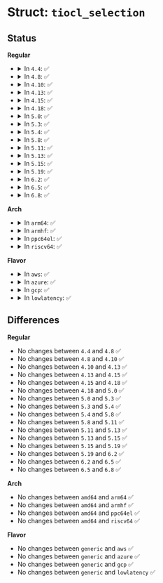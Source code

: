 # Struct: <code>tiocl_selection</code>

## Status
<b>Regular</b>
<ul>
<li>
<details>
<summary>In <code>4.4</code>: ✅</summary>

```c
struct tiocl_selection {
    short unsigned int xs;
    short unsigned int ys;
    short unsigned int xe;
    short unsigned int ye;
    short unsigned int sel_mode;
};
```
</details>
</li>
<li>
<details>
<summary>In <code>4.8</code>: ✅</summary>

```c
struct tiocl_selection {
    short unsigned int xs;
    short unsigned int ys;
    short unsigned int xe;
    short unsigned int ye;
    short unsigned int sel_mode;
};
```
</details>
</li>
<li>
<details>
<summary>In <code>4.10</code>: ✅</summary>

```c
struct tiocl_selection {
    short unsigned int xs;
    short unsigned int ys;
    short unsigned int xe;
    short unsigned int ye;
    short unsigned int sel_mode;
};
```
</details>
</li>
<li>
<details>
<summary>In <code>4.13</code>: ✅</summary>

```c
struct tiocl_selection {
    short unsigned int xs;
    short unsigned int ys;
    short unsigned int xe;
    short unsigned int ye;
    short unsigned int sel_mode;
};
```
</details>
</li>
<li>
<details>
<summary>In <code>4.15</code>: ✅</summary>

```c
struct tiocl_selection {
    short unsigned int xs;
    short unsigned int ys;
    short unsigned int xe;
    short unsigned int ye;
    short unsigned int sel_mode;
};
```
</details>
</li>
<li>
<details>
<summary>In <code>4.18</code>: ✅</summary>

```c
struct tiocl_selection {
    short unsigned int xs;
    short unsigned int ys;
    short unsigned int xe;
    short unsigned int ye;
    short unsigned int sel_mode;
};
```
</details>
</li>
<li>
<details>
<summary>In <code>5.0</code>: ✅</summary>

```c
struct tiocl_selection {
    short unsigned int xs;
    short unsigned int ys;
    short unsigned int xe;
    short unsigned int ye;
    short unsigned int sel_mode;
};
```
</details>
</li>
<li>
<details>
<summary>In <code>5.3</code>: ✅</summary>

```c
struct tiocl_selection {
    short unsigned int xs;
    short unsigned int ys;
    short unsigned int xe;
    short unsigned int ye;
    short unsigned int sel_mode;
};
```
</details>
</li>
<li>
<details>
<summary>In <code>5.4</code>: ✅</summary>

```c
struct tiocl_selection {
    short unsigned int xs;
    short unsigned int ys;
    short unsigned int xe;
    short unsigned int ye;
    short unsigned int sel_mode;
};
```
</details>
</li>
<li>
<details>
<summary>In <code>5.8</code>: ✅</summary>

```c
struct tiocl_selection {
    short unsigned int xs;
    short unsigned int ys;
    short unsigned int xe;
    short unsigned int ye;
    short unsigned int sel_mode;
};
```
</details>
</li>
<li>
<details>
<summary>In <code>5.11</code>: ✅</summary>

```c
struct tiocl_selection {
    short unsigned int xs;
    short unsigned int ys;
    short unsigned int xe;
    short unsigned int ye;
    short unsigned int sel_mode;
};
```
</details>
</li>
<li>
<details>
<summary>In <code>5.13</code>: ✅</summary>

```c
struct tiocl_selection {
    short unsigned int xs;
    short unsigned int ys;
    short unsigned int xe;
    short unsigned int ye;
    short unsigned int sel_mode;
};
```
</details>
</li>
<li>
<details>
<summary>In <code>5.15</code>: ✅</summary>

```c
struct tiocl_selection {
    short unsigned int xs;
    short unsigned int ys;
    short unsigned int xe;
    short unsigned int ye;
    short unsigned int sel_mode;
};
```
</details>
</li>
<li>
<details>
<summary>In <code>5.19</code>: ✅</summary>

```c
struct tiocl_selection {
    short unsigned int xs;
    short unsigned int ys;
    short unsigned int xe;
    short unsigned int ye;
    short unsigned int sel_mode;
};
```
</details>
</li>
<li>
<details>
<summary>In <code>6.2</code>: ✅</summary>

```c
struct tiocl_selection {
    short unsigned int xs;
    short unsigned int ys;
    short unsigned int xe;
    short unsigned int ye;
    short unsigned int sel_mode;
};
```
</details>
</li>
<li>
<details>
<summary>In <code>6.5</code>: ✅</summary>

```c
struct tiocl_selection {
    short unsigned int xs;
    short unsigned int ys;
    short unsigned int xe;
    short unsigned int ye;
    short unsigned int sel_mode;
};
```
</details>
</li>
<li>
<details>
<summary>In <code>6.8</code>: ✅</summary>

```c
struct tiocl_selection {
    short unsigned int xs;
    short unsigned int ys;
    short unsigned int xe;
    short unsigned int ye;
    short unsigned int sel_mode;
};
```
</details>
</li>
</ul>
<b>Arch</b>
<ul>
<li>
<details>
<summary>In <code>arm64</code>: ✅</summary>

```c
struct tiocl_selection {
    short unsigned int xs;
    short unsigned int ys;
    short unsigned int xe;
    short unsigned int ye;
    short unsigned int sel_mode;
};
```
</details>
</li>
<li>
<details>
<summary>In <code>armhf</code>: ✅</summary>

```c
struct tiocl_selection {
    short unsigned int xs;
    short unsigned int ys;
    short unsigned int xe;
    short unsigned int ye;
    short unsigned int sel_mode;
};
```
</details>
</li>
<li>
<details>
<summary>In <code>ppc64el</code>: ✅</summary>

```c
struct tiocl_selection {
    short unsigned int xs;
    short unsigned int ys;
    short unsigned int xe;
    short unsigned int ye;
    short unsigned int sel_mode;
};
```
</details>
</li>
<li>
<details>
<summary>In <code>riscv64</code>: ✅</summary>

```c
struct tiocl_selection {
    short unsigned int xs;
    short unsigned int ys;
    short unsigned int xe;
    short unsigned int ye;
    short unsigned int sel_mode;
};
```
</details>
</li>
</ul>
<b>Flavor</b>
<ul>
<li>
<details>
<summary>In <code>aws</code>: ✅</summary>

```c
struct tiocl_selection {
    short unsigned int xs;
    short unsigned int ys;
    short unsigned int xe;
    short unsigned int ye;
    short unsigned int sel_mode;
};
```
</details>
</li>
<li>
<details>
<summary>In <code>azure</code>: ✅</summary>

```c
struct tiocl_selection {
    short unsigned int xs;
    short unsigned int ys;
    short unsigned int xe;
    short unsigned int ye;
    short unsigned int sel_mode;
};
```
</details>
</li>
<li>
<details>
<summary>In <code>gcp</code>: ✅</summary>

```c
struct tiocl_selection {
    short unsigned int xs;
    short unsigned int ys;
    short unsigned int xe;
    short unsigned int ye;
    short unsigned int sel_mode;
};
```
</details>
</li>
<li>
<details>
<summary>In <code>lowlatency</code>: ✅</summary>

```c
struct tiocl_selection {
    short unsigned int xs;
    short unsigned int ys;
    short unsigned int xe;
    short unsigned int ye;
    short unsigned int sel_mode;
};
```
</details>
</li>
</ul>

## Differences
<b>Regular</b>
<ul>
<li>
No changes between <code>4.4</code> and <code>4.8</code> ✅
</li>
<li>
No changes between <code>4.8</code> and <code>4.10</code> ✅
</li>
<li>
No changes between <code>4.10</code> and <code>4.13</code> ✅
</li>
<li>
No changes between <code>4.13</code> and <code>4.15</code> ✅
</li>
<li>
No changes between <code>4.15</code> and <code>4.18</code> ✅
</li>
<li>
No changes between <code>4.18</code> and <code>5.0</code> ✅
</li>
<li>
No changes between <code>5.0</code> and <code>5.3</code> ✅
</li>
<li>
No changes between <code>5.3</code> and <code>5.4</code> ✅
</li>
<li>
No changes between <code>5.4</code> and <code>5.8</code> ✅
</li>
<li>
No changes between <code>5.8</code> and <code>5.11</code> ✅
</li>
<li>
No changes between <code>5.11</code> and <code>5.13</code> ✅
</li>
<li>
No changes between <code>5.13</code> and <code>5.15</code> ✅
</li>
<li>
No changes between <code>5.15</code> and <code>5.19</code> ✅
</li>
<li>
No changes between <code>5.19</code> and <code>6.2</code> ✅
</li>
<li>
No changes between <code>6.2</code> and <code>6.5</code> ✅
</li>
<li>
No changes between <code>6.5</code> and <code>6.8</code> ✅
</li>
</ul>
<b>Arch</b>
<ul>
<li>
No changes between <code>amd64</code> and <code>arm64</code> ✅
</li>
<li>
No changes between <code>amd64</code> and <code>armhf</code> ✅
</li>
<li>
No changes between <code>amd64</code> and <code>ppc64el</code> ✅
</li>
<li>
No changes between <code>amd64</code> and <code>riscv64</code> ✅
</li>
</ul>
<b>Flavor</b>
<ul>
<li>
No changes between <code>generic</code> and <code>aws</code> ✅
</li>
<li>
No changes between <code>generic</code> and <code>azure</code> ✅
</li>
<li>
No changes between <code>generic</code> and <code>gcp</code> ✅
</li>
<li>
No changes between <code>generic</code> and <code>lowlatency</code> ✅
</li>
</ul>
